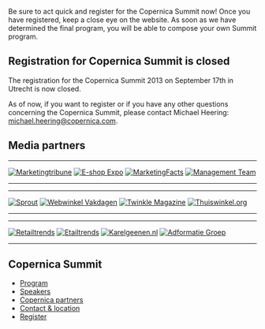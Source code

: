 Be sure to act quick and register for the Copernica Summit now! Once you
have registered, keep a close eye on the website. As soon as we have
determined the final program, you will be able to compose your own
Summit program.

Registration for Copernica Summit is closed
-------------------------------------------

The registration for the Copernica Summit 2013 on September 17th in
Utrecht is now closed.

As of now, if you want to register or if you have any other questions
concerning the Copernica Summit, please contact Michael Heering:
[michael.heering@copernica.com](mailto:michael.heering@copernica.com).

Media partners
--------------

  -------------------------------------------------------------------------------------------------------------------------- ------------------------------------------------------------------------------------------------- ------------------------------------------------------------------------------------------------------------------ --------------------------------------------------------------------------------------------
  [![Marketingtribune](Copernicacom/mediapartner-marketingtribune.png)](http://www.marketingtribune.nl "Marketingtribune")   [![E-shop Expo](Copernicacom/mediapartner-eshop.png)](http://www.eshopexpo.eu/nl "E-shop Expo")   [![MarketingFacts](Copernicacom/mediapartner-marketingfacts.png)](http://www.marketingfacts.nl "MarketingFacts")   [![Management Team](Copernicacom/mediapartner-mt.png)](http://www.mt.nl "Management Team")
  -------------------------------------------------------------------------------------------------------------------------- ------------------------------------------------------------------------------------------------- ------------------------------------------------------------------------------------------------------------------ --------------------------------------------------------------------------------------------

  ----------------------------------------------------------------------------------- --------------------------------------------------------------------------------------------------------------------- ------------------------------------------------------------------------------------------------------------ -----------------------------------------------------------------------------------------------------------
  [![Sprout](Copernicacom/mediapartner-sprout.png)](http://www.sprout.nl/ "Sprout")   [![Webwinkel Vakdagen](Copernicacom/mediapartner-wwv.png)](http://www.webwinkelvakdagen.nl/nl "Webwinkel Vakdagen")   [![Twinkle Magazine](Copernicacom/mediapartner-twinkle.png)](http://twinklemagazine.nl "Twinkle Magazine")   [![Thuiswinkel.org](Copernicacom/mediapartner-thuiswinkel.png)](http://thuiswinkel.org "Thuiswinkel.org")
  ----------------------------------------------------------------------------------- --------------------------------------------------------------------------------------------------------------------- ------------------------------------------------------------------------------------------------------------ -----------------------------------------------------------------------------------------------------------

  --------------------------------------------------------------------------------------------------------- ----------------------------------------------------------------------------------------------------- ------------------------------------------------------------------------------------------------ -------------------------------------------------------------------------------------------------
  [![Retailtrends](Copernicacom/retailtrends.png)](http://www.retailnews.nl/retailtrends/ "Retailtrends")   [![Etailtrends](Copernicacom/etailtrends.png)](http://www.retailnews.nl/etailtrends/ "Etailtrends")   [![Karelgeenen.nl](Copernicacom/karel-geenen.png)](http://www.karelgeenen.nl "Karelgeenen.nl")   [![Adformatie Groep](Copernicacom/adfo-groep.png)](http://www.adformatie.nl "Adformatie Groep")
  --------------------------------------------------------------------------------------------------------- ----------------------------------------------------------------------------------------------------- ------------------------------------------------------------------------------------------------ -------------------------------------------------------------------------------------------------

Copernica Summit
----------------

-   [Program](./program-copernica-summit.md "Copernica Summit program")
-   [Speakers](./speakers-copernica-summit.md "Copernica Summit speakers")
-   [Copernica partners](./copernica-partners.md "Copernica partners")
-   [Contact & location](./contact-location.md "Copernica DM Summit contact & location")
-   [Register](./register-now-for-the-copernica-summit.md "Register")

